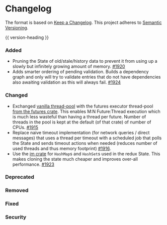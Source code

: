 # Changelog
The format is based on [Keep a Changelog](https://keepachangelog.com/en/1.0.0/).
This project adheres to [Semantic Versioning](https://semver.org/spec/v2.0.0.html).

{{ version-heading }}

### Added

- Pruning the State of old/stale/history data to prevent it from using up a slowly but infinitely growing amount of memory. [#1920](https://github.com/holochain/holochain-rust/pull/1920)
- Adds smarter ordering of pending validation. Builds a dependency graph and only will try to validate entries that do not have dependencies also awaiting validation as this will always fail. [#1924](https://github.com/holochain/holochain-rust/pull/1924)

### Changed

- Exchanged [vanilla thread-pool](https://docs.rs/threadpool/1.7.1/threadpool/) with the futures executor thread-pool [from the futures crate](https://docs.rs/futures/0.3.1/futures/executor/index.html). This enables M:N Future:Thread execution which is much less wasteful than having a thread per future. Number of threads in the pool is kept at the default (of that crate) of number of CPUs. [#1915](https://github.com/holochain/holochain-rust/pull/1915) 
- Replace naive timeout implementation (for network queries / direct messages) that uses a thread per timeout with a scheduled job that polls the State and sends timeout actions when needed (reduces number of used threads and thus memory footprint) [#1916](https://github.com/holochain/holochain-rust/pull/1916).
- Use the [im crate](https://docs.rs/im/14.0.0/im/) for `HashMap`s and `HashSet`s used in the redux State. This makes cloning the state much cheaper and improves over-all performance. [#1923](https://github.com/holochain/holochain-rust/pull/1923)

### Deprecated

### Removed

### Fixed

### Security

